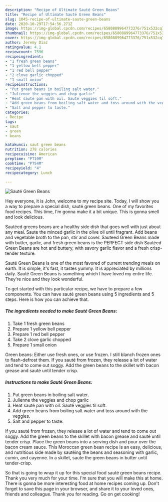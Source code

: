```yaml
---
description: "Recipe of Ultimate Sauté Green Beans"
title: "Recipe of Ultimate Sauté Green Beans"
slug: 1045-recipe-of-ultimate-saute-green-beans
date: 2020-10-29T17:54:56.271Z
image: https://img-global.cpcdn.com/recipes/6580889964773376/751x532cq70/saute-green-beans-recipe-main-photo.jpg
thumbnail: https://img-global.cpcdn.com/recipes/6580889964773376/751x532cq70/saute-green-beans-recipe-main-photo.jpg
cover: https://img-global.cpcdn.com/recipes/6580889964773376/751x532cq70/saute-green-beans-recipe-main-photo.jpg
author: Jeremy Diaz
ratingvalue: 4.1
reviewcount: 7596
recipeingredient:
- "1 fresh green beans"
- "1 yellow bell pepper"
- "1 red bell pepper"
- "2 clove garlic chopped"
- "1 small onion"
recipeinstructions:
- "Put green beans in boiling salt water."
- "Julienne the veggies and chop garlic"
- "Heat sauté pan with oil. Sauté veggies til soft."
- "Add green beans from boiling salt water and toss around with the veggies."
- "Salt and pepper to taste."
categories:
- Recipe
tags:
- saut
- green
- beans

katakunci: saut green beans 
nutrition: 278 calories
recipecuisine: American
preptime: "PT19M"
cooktime: "PT54M"
recipeyield: "4"
recipecategory: Lunch

---
```



![Sauté Green Beans](https://img-global.cpcdn.com/recipes/6580889964773376/751x532cq70/saute-green-beans-recipe-main-photo.jpg)

Hey everyone, it is John, welcome to my recipe site. Today, I will show you a way to prepare a special dish, sauté green beans. One of my favorites food recipes. This time, I'm gonna make it a bit unique. This is gonna smell and look delicious.

Sautéed greens beans are a healthy side dish that goes well with just about any meal. Saute the minced garlic in the olive oil until fragrant. Add beans and vegetable broth to the pan, stir and cover. Sauteed Green Beans made with butter, garlic, and fresh green beans is the PERFECT side dish Sautéed Green Beans are hot and buttery, with savory garlic flavor and a fresh crisp-tender texture.

Sauté Green Beans is one of the most favored of current trending meals on earth. It is simple, it's fast, it tastes yummy. It is appreciated by millions daily. Sauté Green Beans is something which I have loved my entire life. They're nice and they look wonderful.


To get started with this particular recipe, we have to prepare a few components. You can have sauté green beans using 5 ingredients and 5 steps. Here is how you can achieve that.

<!--inarticleads1-->

##### The ingredients needed to make Sauté Green Beans:

1. Take 1 fresh green beans
1. Prepare 1 yellow bell pepper
1. Prepare 1 red bell pepper
1. Take 2 clove garlic chopped
1. Prepare 1 small onion


Green beans: Either use fresh ones, or use frozen. I still blanch frozen ones to flash-defrost them. If you sauté from frozen, they release a lot of water and tend to come out soggy. Add the green beans to the skillet with bacon grease and sauté until tender crisp. 

<!--inarticleads2-->

##### Instructions to make Sauté Green Beans:

1. Put green beans in boiling salt water.
1. Julienne the veggies and chop garlic
1. Heat sauté pan with oil. Sauté veggies til soft.
1. Add green beans from boiling salt water and toss around with the veggies.
1. Salt and pepper to taste.


If you sauté from frozen, they release a lot of water and tend to come out soggy. Add the green beans to the skillet with bacon grease and sauté until tender crisp. Place the green beans into a serving dish and pour over the bacon cream sauce. This Moroccan green bean recipe is an easy, delicious, and nutritious side made by sautéing the beans and seasoning with garlic, cumin, and cayenne. In a skillet, saute the green beans in butter until tender-crisp. 

So that is going to wrap it up for this special food sauté green beans recipe. Thank you very much for your time. I'm sure that you will make this at home. There is gonna be more interesting food at home recipes coming up. Don't forget to save this page in your browser, and share it to your loved ones, friends and colleague. Thank you for reading. Go on get cooking!
